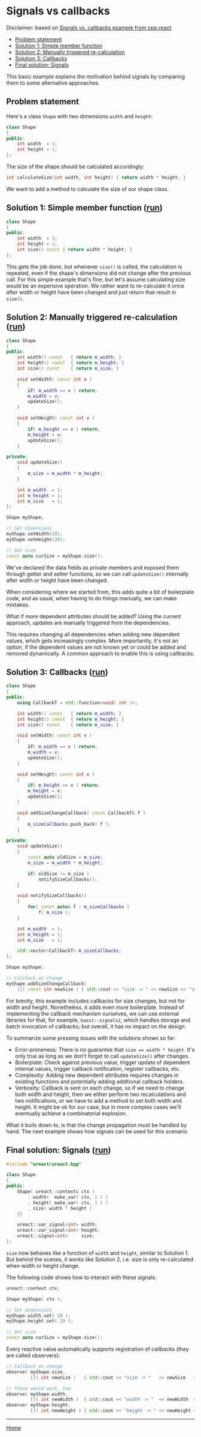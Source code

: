 # Signals vs callbacks

Disclaimer: based on [Signals vs. callbacks example from cpp.react](http://snakster.github.io/cpp.react/examples/Signals-vs-callbacks.html)

* [Problem statement](#problem-statement)
* [Solution 1: Simple member function](#solution-1-simple-member-function-run)
* [Solution 2: Manually triggered re-calculation](#solution-2-manually-triggered-re-calculation-run)
* [Solution 3: Callbacks](#solution-3-callbacks-run)
* [Final solution: Signals](#final-solution-signals-run)

This basic example explains the motivation behind signals by comparing them to some alternative approaches.

## Problem statement
Here's a class `Shape` with two dimensions `width` and `height`:

```cpp
class Shape
{
public:
    int width  = 1;
    int height = 1;
};
```

The size of the shape should be calculated accordingly:
```cpp
int calculateSize(int width, int height) { return width * height; }
```

We want to add a method to calculate the size of our shape class.


## Solution 1: Simple member function ([run](https://godbolt.org/z/n3Md58c8Y))

```cpp
class Shape
{
public:
    int width  = 1;
    int height = 1;
    int size() const { return width * height; }
};
```

This gets the job done, but whenever `size()` is called, the calculation is repeated, even if the shape's dimensions did not change after the previous call.
For this simple example that's fine, but let's assume calculating size would be an expensive operation.
We rather want to re-calculate it once after width or height have been changed and just return that result in `size()`.


## Solution 2: Manually triggered re-calculation ([run](https://godbolt.org/z/7fPTG53Eo))

```cpp
class Shape
{
public:
    int width() const   { return m_width; }
    int height() const  { return m_height; }
    int size() const    { return m_size; }

    void setWidth( const int v )
    {
        if( m_width == v ) return;
        m_width = v;
        updateSize();
    }

    void setHeight( const int v )
    {
        if( m_height == v ) return;
        m_height = v;
        updateSize();
    }

private:
    void updateSize()
    {
        m_size = m_width * m_height;
    }

    int m_width  = 1;
    int m_height = 1;
    int m_size   = 1;
};
```

```cpp
Shape myShape;

// Set dimensions
myShape.setWidth(20);
myShape.setHeight(20);

// Get size
const auto curSize = myShape.size();
```

We've declared the data fields as private members and exposed them through getter and setter functions,
so we can call `updateSize()` internally after width or height have been changed.

When considering where we started from, this adds quite a bit of boilerplate code, and as usual, when having to do things manually, we can make mistakes.

What if more dependent attributes should be added?
Using the current approach, updates are manually triggered from the dependencies.

This requires changing all dependencies when adding new dependent values, which gets increasingly complex.
More importantly, it's not an option, if the dependent values are not known yet or could be added and removed dynamically.
A common approach to enable this is using callbacks.


## Solution 3: Callbacks ([run](https://godbolt.org/z/szd718s3E))

```cpp
class Shape
{
public:
    using CallbackT = std::function<void( int )>;

    int width() const   { return m_width; }
    int height() const  { return m_height; }
    int size() const    { return m_size; }

    void setWidth( const int v )
    {
        if( m_width == v ) return;
        m_width = v;
        updateSize();
    }

    void setHeight( const int v )
    {
        if( m_height == v ) return;
        m_height = v;
        updateSize();
    }

    void addSizeChangeCallback( const CallbackT& f )
    {
        m_sizeCallbacks.push_back( f );
    }

private:
    void updateSize()
    {
        const auto oldSize = m_size;
        m_size = m_width * m_height;

        if( oldSize != m_size )
            notifySizeCallbacks();
    }

    void notifySizeCallbacks()
    {
        for( const auto& f : m_sizeCallbacks )
            f( m_size );
    }

    int m_width  = 1;
    int m_height = 1;
    int m_size   = 1;

    std::vector<CallbackT> m_sizeCallbacks;
};
```

```cpp
Shape myShape;

// Callback on change
myShape.addSizeChangeCallback(
    []( const int newSize ) { std::cout << "size -> " << newSize << "\n"; } );
```

For brevity, this example includes callbacks for size changes, but not for width and height.
Nonetheless, it adds even more boilerplate.
Instead of implementing the callback mechanism ourselves, we can use external libraries for that, for example, `boost::signals2`, which handles storage and batch invocation of callbacks;
but overall, it has no impact on the design.

To summarize some pressing issues with the solutions shown so far:

* Error-proneness: There is no guarantee that `size == width * height`. It's only true as long as we don't forget to call `updateSize()` after changes.
* Boilerplate: Check against previous value, trigger update of dependent internal values, trigger callback notification, register callbacks, etc.
* Complexity: Adding new dependent attributes requires changes in existing functions and potentially adding additional callback holders.
* Verbosity: Callback is sent on each change, so if we need to change both width and height, then we either perform two recalculations and two notifications, or we have to add a method to set both width and height. It might be ok for our case, but in more complex cases we'll eventually achieve a combinatorial explosion.

What it boils down to, is that the change propagation must be handled by hand.
The next example shows how signals can be used for this scenario.


## Final solution: Signals ([run](https://godbolt.org/z/x4Gzejs8j))

```cpp
#include "ureact/ureact.hpp"

class Shape
{
public:
    Shape( ureact::context& ctx )
        : width(  make_var( ctx, 1 ) )
        , height( make_var( ctx, 1 ) )
        , size( width * height )
    {}

    ureact::var_signal<int> width;
    ureact::var_signal<int> height;
    ureact::signal<int>     size;
};
```

`size` now behaves like a function of `width` and `height`, similar to Solution 1.
But behind the scenes, it works like Solution 2, i.e. size is only re-calculated when width or height change.

The following code shows how to interact with these signals:
```cpp
ureact::context ctx;

Shape myShape( ctx );

// Set dimensions
myShape.width.set( 20 );
myShape.height.set( 20 );

// Get size
const auto curSize = myShape.size();
```

Every reactive value automatically supports registration of callbacks (they are called observers):
```cpp
// Callback on change
observe( myShape.size,
         []( int newSize )   { std::cout << "size -> "   << newSize   << "\n"; } );

// Those would work, too
observe( myShape.width,
         []( int newWidth )  { std::cout << "width -> "  << newWidth  << "\n"; } );
observe( myShape.height,
         []( int newHeight ) { std::cout << "height -> " << newHeight << "\n"; } );
```

---------------

[Home](readme.md#reference)
